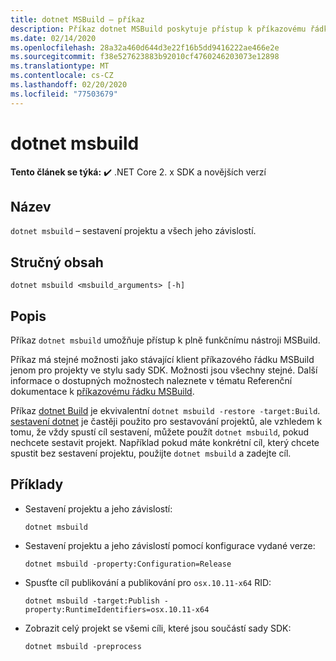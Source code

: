 ```yaml
---
title: dotnet MSBuild – příkaz
description: Příkaz dotnet MSBuild poskytuje přístup k příkazovému řádku MSBuild.
ms.date: 02/14/2020
ms.openlocfilehash: 28a32a460d644d3e22f16b5dd9416222ae466e2e
ms.sourcegitcommit: f38e527623883b92010cf4760246203073e12898
ms.translationtype: MT
ms.contentlocale: cs-CZ
ms.lasthandoff: 02/20/2020
ms.locfileid: "77503679"
---
```

# <a name="dotnet-msbuild"></a>dotnet msbuild

**Tento článek se týká:** ✔️ .NET Core 2. x SDK a novějších verzí

## <a name="name"></a>Název

`dotnet msbuild` – sestavení projektu a všech jeho závislostí.

## <a name="synopsis"></a>Stručný obsah

`dotnet msbuild <msbuild_arguments> [-h]`

## <a name="description"></a>Popis

Příkaz `dotnet msbuild` umožňuje přístup k plně funkčnímu nástroji MSBuild.

Příkaz má stejné možnosti jako stávající klient příkazového řádku MSBuild jenom pro projekty ve stylu sady SDK. Možnosti jsou všechny stejné. Další informace o dostupných možnostech naleznete v tématu Referenční dokumentace k [příkazovému řádku MSBuild](/visualstudio/msbuild/msbuild-command-line-reference).

Příkaz [dotnet Build](dotnet-build.md) je ekvivalentní `dotnet msbuild -restore -target:Build`. [sestavení dotnet](dotnet-build.md) je častěji použito pro sestavování projektů, ale vzhledem k tomu, že vždy spustí cíl sestavení, můžete použít `dotnet msbuild`, pokud nechcete sestavit projekt. Například pokud máte konkrétní cíl, který chcete spustit bez sestavení projektu, použijte `dotnet msbuild` a zadejte cíl.

## <a name="examples"></a>Příklady

- Sestavení projektu a jeho závislostí:

  ```dotnetcli
  dotnet msbuild
  ```

- Sestavení projektu a jeho závislostí pomocí konfigurace vydané verze:

  ```dotnetcli
  dotnet msbuild -property:Configuration=Release
  ```

- Spusťte cíl publikování a publikování pro `osx.10.11-x64` RID:

  ```dotnetcli
  dotnet msbuild -target:Publish -property:RuntimeIdentifiers=osx.10.11-x64
  ```

- Zobrazit celý projekt se všemi cíli, které jsou součástí sady SDK:

  ```dotnetcli
  dotnet msbuild -preprocess
  ```
